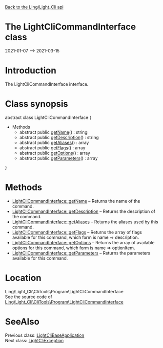 [Back to the Ling/Light_Cli api](https://github.com/lingtalfi/Light_Cli/blob/master/doc/api/Ling/Light_Cli.md)



The LightCliCommandInterface class
================
2021-01-07 --> 2021-03-15






Introduction
============

The LightCliCommandInterface interface.



Class synopsis
==============


abstract class <span class="pl-k">LightCliCommandInterface</span>  {

- Methods
    - abstract public [getName](https://github.com/lingtalfi/Light_Cli/blob/master/doc/api/Ling/Light_Cli/CliTools/Program/LightCliCommandInterface/getName.md)() : string
    - abstract public [getDescription](https://github.com/lingtalfi/Light_Cli/blob/master/doc/api/Ling/Light_Cli/CliTools/Program/LightCliCommandInterface/getDescription.md)() : string
    - abstract public [getAliases](https://github.com/lingtalfi/Light_Cli/blob/master/doc/api/Ling/Light_Cli/CliTools/Program/LightCliCommandInterface/getAliases.md)() : array
    - abstract public [getFlags](https://github.com/lingtalfi/Light_Cli/blob/master/doc/api/Ling/Light_Cli/CliTools/Program/LightCliCommandInterface/getFlags.md)() : array
    - abstract public [getOptions](https://github.com/lingtalfi/Light_Cli/blob/master/doc/api/Ling/Light_Cli/CliTools/Program/LightCliCommandInterface/getOptions.md)() : array
    - abstract public [getParameters](https://github.com/lingtalfi/Light_Cli/blob/master/doc/api/Ling/Light_Cli/CliTools/Program/LightCliCommandInterface/getParameters.md)() : array

}






Methods
==============

- [LightCliCommandInterface::getName](https://github.com/lingtalfi/Light_Cli/blob/master/doc/api/Ling/Light_Cli/CliTools/Program/LightCliCommandInterface/getName.md) &ndash; Returns the name of the command.
- [LightCliCommandInterface::getDescription](https://github.com/lingtalfi/Light_Cli/blob/master/doc/api/Ling/Light_Cli/CliTools/Program/LightCliCommandInterface/getDescription.md) &ndash; Returns the description of the command.
- [LightCliCommandInterface::getAliases](https://github.com/lingtalfi/Light_Cli/blob/master/doc/api/Ling/Light_Cli/CliTools/Program/LightCliCommandInterface/getAliases.md) &ndash; Returns the aliases used by this command.
- [LightCliCommandInterface::getFlags](https://github.com/lingtalfi/Light_Cli/blob/master/doc/api/Ling/Light_Cli/CliTools/Program/LightCliCommandInterface/getFlags.md) &ndash; Returns the array of flags available for this command, which form is name => description.
- [LightCliCommandInterface::getOptions](https://github.com/lingtalfi/Light_Cli/blob/master/doc/api/Ling/Light_Cli/CliTools/Program/LightCliCommandInterface/getOptions.md) &ndash; Returns the array of available options for this command, which form is name => optionItem.
- [LightCliCommandInterface::getParameters](https://github.com/lingtalfi/Light_Cli/blob/master/doc/api/Ling/Light_Cli/CliTools/Program/LightCliCommandInterface/getParameters.md) &ndash; Returns the parameters available for this command.





Location
=============
Ling\Light_Cli\CliTools\Program\LightCliCommandInterface<br>
See the source code of [Ling\Light_Cli\CliTools\Program\LightCliCommandInterface](https://github.com/lingtalfi/Light_Cli/blob/master/CliTools/Program/LightCliCommandInterface.php)



SeeAlso
==============
Previous class: [LightCliBaseApplication](https://github.com/lingtalfi/Light_Cli/blob/master/doc/api/Ling/Light_Cli/CliTools/Program/LightCliBaseApplication.md)<br>Next class: [LightCliException](https://github.com/lingtalfi/Light_Cli/blob/master/doc/api/Ling/Light_Cli/Exception/LightCliException.md)<br>
